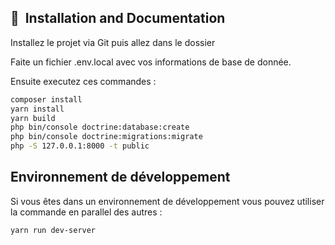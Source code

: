 ## 🚀&nbsp; Installation and Documentation
Installez le projet via Git puis allez dans le dossier

Faite un fichier .env.local avec vos informations de base de donnée.

Ensuite executez ces commandes :
```bash
composer install
yarn install
yarn build
php bin/console doctrine:database:create
php bin/console doctrine:migrations:migrate
php -S 127.0.0.1:8000 -t public
```

## Environnement de développement

Si vous êtes dans un environnement de développement vous pouvez utiliser la commande en parallel des autres :
```bash
yarn run dev-server
```
